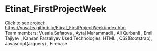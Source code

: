 # Etinat_FirstProjectWeek
Click to see project:   https://vusales.github.io/Etinat_FirstProjectWeek/index.html   
Team members: Vusala Safarova ,  Aytaj Mahammadli , Ali Qurbanli , Emil Tajiyev , Kamran Farzaliyev 
Used Technologies: HTML , CSS(Bootstrap), Javascript(Jaquery) , Firebase .


